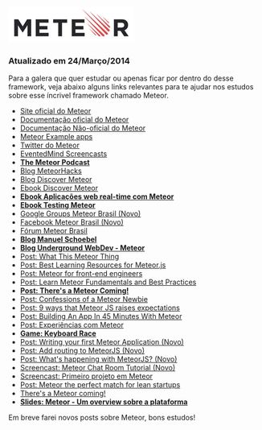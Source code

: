 [![Meteor](images/meteor-logo.jpg "Meteor")](http://meteor.com) 

### Atualizado em 24/Março/2014

Para a galera que quer estudar ou apenas ficar por dentro do desse framework, veja abaixo alguns links relevantes para te ajudar nos estudos sobre esse íncrivel framework chamado Meteor.

*   [Site oficial do Meteor](http://meteor.com)
*   [Documentação oficial do Meteor](http://docs.meteor.com)
*   [Documentação Não-oficial do Meteor](https://github.com/oortcloud/unofficial-meteor-faq)
*   [Meteor Example apps](http://www.meteor.com/examples)
*   [Twitter do Meteor](https://twitter.com/meteorjs)
*   [EventedMind Screencasts](https://www.eventedmind.com)
*   **[The Meteor Podcast](http://www.meteorpodcast.com/)**
*   [Blog MeteorHacks](http://meteorhacks.com)
*   [Blog Discover Meteor](http://www.discovermeteor.com/blog)
*   [Ebook Discover Meteor](http://www.discovermeteor.com)
*   **[Ebook Aplicações web real-time com Meteor](https://casadocodigo.refersion.com/l/d88.3525)**
*   **[Ebook Testing Meteor](http://testingmeteor.com)**
*   [Google Groups Meteor Brasil (Novo)](http://groups.google.com/forum/#!forum/meteor-brasil)
*   [Facebook Meteor Brasil (Novo)](https://www.facebook.com/groups/meteorbrasil/)
*   [Fórum Meteor Brasil](http://br.meteor.com)
*   **[Blog Manuel Schoebel](http://www.manuel-schoebel.com/blog)**
*   **[Blog Underground WebDev - Meteor](http://udgwebdev.com/meteor)**
*   [Post: What This Meteor Thing](http://net.tutsplus.com/tutorials/javascript-ajax/whats-this-meteor-thing)
*   [Post: Best Learning Resources for Meteor.js](http://yauh.de/articles/376/best-learning-resources-for-meteorjs)
*   [Post: Meteor for front-end engineers](http://davidwalsh.name/meteor-frontend-engineers)
*   [Post: Learn Meteor Fundamentals and Best Practices](http://andrewscala.com/meteor)
*   **[Post: There's a Meteor Coming!](http://blog.gopeerio.com/meteor-coming/)**
*   [Post: Confessions of a Meteor Newbie](http://blog.jerodsanto.net/2012/04/confessions-of-a-meteor-newb/)
*   [Post: 9 ways that Meteor JS raises expectations](http://mrcoles.com/meteor-raising-the-bar)
*   [Post: Building An App In 45 Minutes With Meteor](http://www.smashingmagazine.com/2013/06/13/build-app-45-minutes-meteor)
*   [Post: Experiências com Meteor](http://ideia.me/experiencias-meteor)
*   **[Game: Keyboard Race](http://www.keyboardrace.com/)**
*   [Post: Writing your first Meteor Application (Novo)](http://sebastiandahlgren.se/2013/07/17/tutorial-writing-your-first-metor-application/)
*   [Post: Add routing to MeteorJS (Novo)](http://sebastiandahlgren.se/2013/07/20/add-routing-to-meteor-js/)
*   [Post: What's happening with MeteorJS? (Novo)](http://andygirvan.com/2013/03/whats-happening-with-meteor-js/)
*   [Screencast: Meteor Chat Room Tutorial (Novo)](http://vimeo.com/40300075)
*   [Screencast: Primeiro projeto em Meteor](https://www.youtube.com/watch?v=x1nuqZedGSM)
*   [Post: Meteor the perfect match for lean startups](http://manuel-schoebel.com/blog/meteorjs-the-perfect-match-for-lean-startups)
*   [There's a Meteor coming!](http://blog.gopeerio.com/meteor-coming/)
*   **[Slides: Meteor - Um overview sobre a plataforma](https://speakerdeck.com/caioribeiropereira/meteor-um-overview-sobre-a-plataforma)**

Em breve farei novos posts sobre Meteor, bons estudos!
